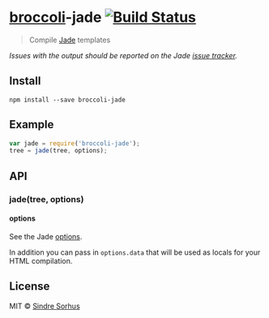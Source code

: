 # [broccoli](https://github.com/joliss/broccoli)-jade [![Build Status](https://travis-ci.org/sindresorhus/broccoli-jade.png?branch=master)](https://travis-ci.org/sindresorhus/broccoli-jade)

> Compile [Jade](https://github.com/visionmedia/jade) templates

*Issues with the output should be reported on the Jade [issue tracker](https://github.com/visionmedia/jade/issues).*


## Install

```
npm install --save broccoli-jade
```


## Example

```js
var jade = require('broccoli-jade');
tree = jade(tree, options);
```


## API

### jade(tree, options)

#### options

See the Jade [options](http://jade-lang.com/api/).

In addition you can pass in `options.data` that will be used as locals for your HTML compilation.


## License

MIT © [Sindre Sorhus](http://sindresorhus.com)
